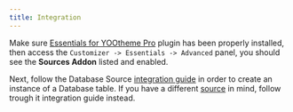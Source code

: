```yaml
---
title: Integration
---
```


Make sure [Essentials for YOOtheme Pro](../) plugin has been properly installed, then access the `Customizer -> Essentials -> Advanced` panel, you should see the **Sources Addon** listed and enabled.

Next, follow the Database Source [integration guide](sources/providers/database#integration) in order to create an instance of a Database table. If you have a different [source](sources/providers) in mind, follow trough it integration guide instead.
